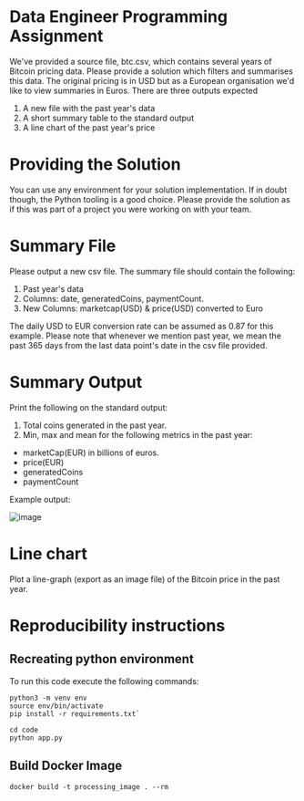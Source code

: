 # Data Engineer Programming Assignment

We've provided a source file, btc.csv, which contains several years of Bitcoin pricing data.
Please provide a solution which filters and summarises this data. The original pricing is in USD but
as a European organisation we'd like to view summaries in Euros.
There are three outputs expected
1. A new file with the past year's data
2. A short summary table to the standard output
3. A line chart of the past year's price


# Providing the Solution
You can use any environment for your solution implementation. If in doubt though, the Python
tooling is a good choice.
Please provide the solution as if this was part of a project you were working on with your team.

# Summary File

Please output a new csv file. The summary file should contain the following:
1. Past year's data
2. Columns: date, generatedCoins, paymentCount.
3. New Columns: marketcap(USD) & price(USD) converted to Euro

The daily USD to EUR conversion rate can be assumed as 0.87 for this example. Please note that whenever we mention past year, we mean the past 365 days from the last data
point's date in the csv file provided.
# Summary Output

Print the following on the standard output:
1. Total coins generated in the past year.
2. Min, max and mean for the following metrics in the past year: 
 - marketCap(EUR) in billions of euros.
 - price(EUR)
 - generatedCoins
 - paymentCount

Example output:

![image](https://user-images.githubusercontent.com/14976422/125211023-a45c6f80-e2a3-11eb-8ab9-e493b43fbe06.png)

# Line chart
Plot a line-graph (export as an image file) of the Bitcoin price in the past year.



# Reproducibility instructions

## Recreating python environment
To run this code execute the following commands:

```{python}
python3 -m venv env
source env/bin/activate
pip install -r requirements.txt`
```
```{python}
cd code
python app.py
```
## Build Docker Image

```
docker build -t processing_image . --rm
```
